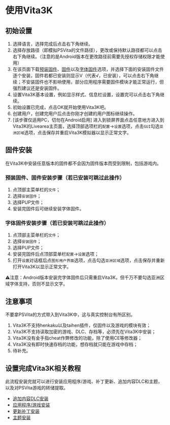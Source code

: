 # 使用Vita3K
## 初始设置
1. 选择语言，选择完成后点击右下角继续。
2. 选择存放路径（即模拟PSVita的文件路径），更改或保持默认路径都可以点击右下角继续。（注意的是Android版本在更改路径前需要先授权存储权限才能使用）
3. 在该页面下载[预装固件](http://dus01.psp2.update.playstation.net/update/psp2/image/2022_0209/pre_efd1ef6c1cc2fe92e72e9e783e421237/PSP2UPDAT.PUP)、[固件](http://dus01.psv.update.playstation.net/update/psv/image/2022_0209/rel_f2c7b12fe85496ec88a0391b514d6e3b/PSVUPDAT.PUP)以及[字体固件](http://dus01.psp2.update.playstation.net/update/psp2/image/2022_0209/sd_59dcf059d3328fb67be7e51f8aa33418/PSP2UPDAT.PUP)选项，并选择下面的安装固件文件逐个安装，固件若都已安装则显示V（代表√，已安装），可以点击右下角继续；不安装固件也不影响使用，部分应用程序需要固件模块才能正常运行，但强烈建议还是安装固件。
4. 设置Vita3K基本设置，例如显示样式、信息栏设置，设置完可以点击右下角继续。
5. 初始设置已完成，点击OK就开始使用Vita3K吧。
6. 创建用户，创建完用户后点击你刚才创建的用户图标继续操作。
7. [该步骤仅适用PC，切勿在Android启用] 进入到锁屏界面点击任意地方进入到Vita3K的Livearea主页面，选择顶部选项栏的`配置`->`设置`选项，点击`GUI`勾选`亚洲区域`选项，点击保存并重启Vita3K模拟器以显示正常文字。

## 固件安装
在Vita3K中安装任意版本的固件都不会因为固件版本而受到限制，包括游戏内。

### 预装固件、固件安装步骤（若已安装可跳过此操作）
1. 点顶部主菜单栏的`文件`；
2. 选择`安装固件`；
3. 选择PUP文件；
4. 安装完固件后可继续安装字体固件。

### 字体固件安装步骤（若已安装可跳过此操作）
1. 点顶部主菜单栏的`文件`；
2. 选择`安装固件`；
3. 选择PUP文件；
4. 安装完固件后点顶部菜单栏`配置`->`设置`选项；
5. 打开`设置`对话框后点`图形用户界面`选项，点击勾选`亚洲区域`选项，点击保存并重新打开Vita3K以显示正常文字。

⚠️注意：Android版本安装完字体固件后只需重启Vita3K，但千万不要勾选亚洲区域字体支持，否则不显示文字。

## 注意事项
不要拿PSVita的方式带入到Vita3K中，这与真实控制台有所区别。
1. Vita3K不支持henkaku以及taihen插件，仅固件以及游戏的模块有效；
2. Vita3K不支持读取加密的游戏、DLC、存档等，必须先在Vita3K中安装；
3. Vita3K没有金手指cheat作弊修改的功能，除了使用CE等修改器；
4. Vita3K没有即时快速存档的功能，想存档就只能在游戏中存档；
5. 待补充。

## 设置完成Vita3K相关教程
此流程安装完就可以进行安装应用程序/游戏、补丁更新、追加内容DLC和主题，以及对PSVita游戏的转储提取。
- [追加内容DLC安装](http://croden1999.github.io/Vita3K-Quick-Guide/psvita-to-vita3k/addcont)
- [应用程序/游戏安装](http://croden1999.github.io/Vita3K-Quick-Guide/vita3k/app)
- [更新补丁安装](http://croden1999.github.io/Vita3K-Quick-Guide/psvita-to-vita3k/patch)
- [主题安装](http://croden1999.github.io/Vita3K-Quick-Guide/vita3k/theme)
